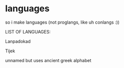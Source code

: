 # languages
so i make languages (not proglangs, like uh conlangs :))

LIST OF LANGUAGES:

Lanpadokad

Tijek

unnamed but uses ancient greek alphabet

